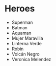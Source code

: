 # Heroes

* Superman
* Batman
* Aquaman
* Mujer Maravilla
* Linterna Verde
* Robin
* Volcán Negro
* Veronica Melendez
